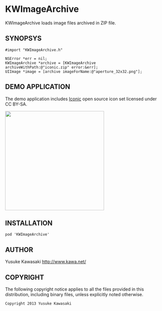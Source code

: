 KWImageArchive
==============

KWImageArchive loads image files archived in ZIP file.

## SYNOPSYS

```obj-c
#import "KWImageArchive.h"
```

```obj-c
NSError *err = nil;
KWImageArchive *archive = [KWImageArchive archiveWithPath:@"iconic.zip" error:&err];
UIImage *image = [archive imageForName:@"aperture_32x32.png"];
```

## DEMO APPLICATION

The demo application includes
[Iconic](http://somerandomdude.com/work/open-iconic/)
open source icon set licensed under CC BY-SA.

<img src="https://raw.github.com/kawanet/KWImageArchive/master/public/capture1.png" width="320">

## INSTALLATION

```rb:Podfile
pod 'KWImageArchive'
```

## AUTHOR 

Yusuke Kawasaki http://www.kawa.net/

## COPYRIGHT 
The following copyright notice applies to all the files provided in this distribution, including binary files, unless explicitly noted otherwise.

    Copyright 2013 Yusuke Kawasaki
